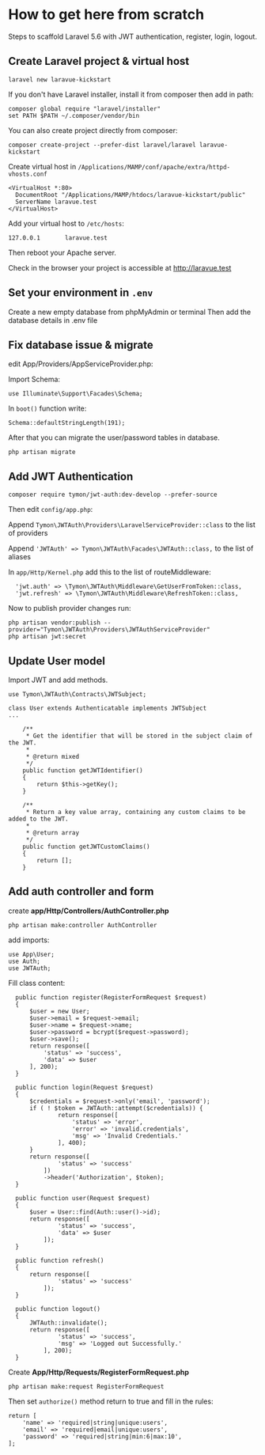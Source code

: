 # How to get here from scratch

Steps to scaffold Laravel 5.6 with JWT authentication, register, login, logout.


## Create Laravel project & virtual host

```
laravel new laravue-kickstart
```

If you don't have Laravel installer, install it from composer then add in path:

```
composer global require "laravel/installer"
set PATH $PATH ~/.composer/vendor/bin
```

You can also create project directly from composer:

```
composer create-project --prefer-dist laravel/laravel laravue-kickstart
```

Create virtual host in `/Applications/MAMP/conf/apache/extra/httpd-vhosts.conf`

```
<VirtualHost *:80>
  DocumentRoot "/Applications/MAMP/htdocs/laravue-kickstart/public"
  ServerName laravue.test
</VirtualHost>
```

Add your virtual host to `/etc/hosts`:

```
127.0.0.1       laravue.test
```

Then reboot your Apache server.

Check in the browser your project is accessible at http://laravue.test


## Set your environment in `.env`

Create a new empty database from phpMyAdmin or terminal
Then add the database details in .env file


## Fix database issue & migrate

edit App/Providers/AppServiceProvider.php:

Import Schema:

```
use Illuminate\Support\Facades\Schema;
```

In `boot()` function write:

```
Schema::defaultStringLength(191);
```

After that you can migrate the user/password tables in database.

```
php artisan migrate
```


## Add JWT Authentication

```
composer require tymon/jwt-auth:dev-develop --prefer-source
```

Then edit `config/app.php`:

Append `Tymon\JWTAuth\Providers\LaravelServiceProvider::class` to the list of providers

Append `'JWTAuth' => Tymon\JWTAuth\Facades\JWTAuth::class,` to the list of aliases

In `app/Http/Kernel.php` add this to the list of routeMiddleware:

```
  'jwt.auth' => \Tymon\JWTAuth\Middleware\GetUserFromToken::class,
  'jwt.refresh' => \Tymon\JWTAuth\Middleware\RefreshToken::class,
```

Now to publish provider changes run:

```
php artisan vendor:publish --provider="Tymon\JWTAuth\Providers\JWTAuthServiceProvider"
php artisan jwt:secret
```


## Update User model

Import JWT and add methods.

```
use Tymon\JWTAuth\Contracts\JWTSubject;
```

```
class User extends Authenticatable implements JWTSubject
...

    /**
     * Get the identifier that will be stored in the subject claim of the JWT.
     *
     * @return mixed
     */
    public function getJWTIdentifier()
    {
        return $this->getKey();
    }

    /**
     * Return a key value array, containing any custom claims to be added to the JWT.
     *
     * @return array
     */
    public function getJWTCustomClaims()
    {
        return [];
    }
```


## Add auth controller and form

create __app/Http/Controllers/AuthController.php__

```
php artisan make:controller AuthController
```

add imports:

```
use App\User;
use Auth;
use JWTAuth;
```

Fill class content:

```
  public function register(RegisterFormRequest $request)
  {
      $user = new User;
      $user->email = $request->email;
      $user->name = $request->name;
      $user->password = bcrypt($request->password);
      $user->save();
      return response([
          'status' => 'success',
          'data' => $user
      ], 200);
  }

  public function login(Request $request)
  {
      $credentials = $request->only('email', 'password');
      if ( ! $token = JWTAuth::attempt($credentials)) {
              return response([
                  'status' => 'error',
                  'error' => 'invalid.credentials',
                  'msg' => 'Invalid Credentials.'
              ], 400);
      }
      return response([
              'status' => 'success'
          ])
          ->header('Authorization', $token);
  }

  public function user(Request $request)
  {
      $user = User::find(Auth::user()->id);
      return response([
              'status' => 'success',
              'data' => $user
          ]);
  }

  public function refresh()
  {
      return response([
              'status' => 'success'
          ]);
  }

  public function logout()
  {
      JWTAuth::invalidate();
      return response([
              'status' => 'success',
              'msg' => 'Logged out Successfully.'
          ], 200);
  }
```

Create __App/Http/Requests/RegisterFormRequest.php__

```
php artisan make:request RegisterFormRequest
```

Then set `authorize()` method return to true and fill in the rules:

```
return [
    'name' => 'required|string|unique:users',
    'email' => 'required|email|unique:users',
    'password' => 'required|string|min:6|max:10',
];
```
